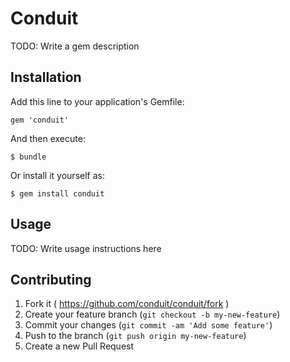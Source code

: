 # Conduit

TODO: Write a gem description

## Installation

Add this line to your application's Gemfile:

    gem 'conduit'

And then execute:

    $ bundle

Or install it yourself as:

    $ gem install conduit

## Usage

TODO: Write usage instructions here

## Contributing

1. Fork it ( https://github.com/conduit/conduit/fork )
2. Create your feature branch (`git checkout -b my-new-feature`)
3. Commit your changes (`git commit -am 'Add some feature'`)
4. Push to the branch (`git push origin my-new-feature`)
5. Create a new Pull Request
